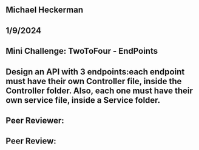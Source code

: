 ## Michael Heckerman
## 1/9/2024
## Mini Challenge: TwoToFour - EndPoints
## Design an API with 3 endpoints:each endpoint must have their own Controller file, inside the Controller folder. Also, each one must  have their own service file, inside a Service folder.
##  Peer Reviewer: 
##  Peer Review: 
